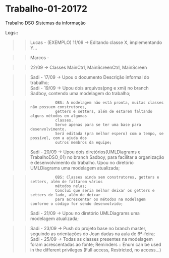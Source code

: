 # Trabalho-01-20172
Trabalho DSO Sistemas da informação

Logs::
>>Lucas - (EXEMPLO) 11/09 -> Editando classe X, implementando Y... 

>>Marcos -  

>> 22/09 -> Classes MainCtrl, MainScreenCtrl, MainScreen

>>Sadi - 17/09 -> Upou o documento Descrição informal do trabalho;     
>>Sadi - 19/09 -> Upou dois arquivos(png e xmi) no branch Sadboy, contendo uma modelagem do trabalho;

>>                OBS: A modelagem não está pronta, muitas classes não possuem construtores, 
>>                getters e setters, além de estarem faltando alguns métodos em algumas 
>>                classes. 
>>                Serve apenas para se ter uma base para desenvolvimento.
>>                Será editada (pra melhor espero) com o tempo, se possível, com a ajuda dos 
>>                outros membros da equipe;
>>Sadi - 20/09 -> Upou dois diretórios(UMLDiagrams e TrabalhoDSO_01) no branch Sadboy, para facilitar a organização e desenvolvimento do trabalho. Upou no diretório UMLDiagrams uma modelagem atualizada;

>>                OBS: Classes ainda sem construtores, getters e setters, além de faltarem vários 
>>                métodos nelas;
>>                Concluí que seria melhor deixar os getters e setters de lado, além de deixar
>>                para acrescentar os métodos na modelagem conforme o código for sendo desenvolvido; 
>>Sadi - 21/09 -> Upou no diretório UMLDiagrams uma modelagem atualizada;

>>Sadi - 23/09 -> Push do projeto base no branch master, seguindo as orientações do Jean dadas na aula de 6ª-feira;
>>Sadi - 25/09 -> Todas as classes presentes na modelagem foram acrescentadas ao fonte;
>Reminders ::
>>Enum can be used in the different privileges (Full access, Restricted, no access...)
